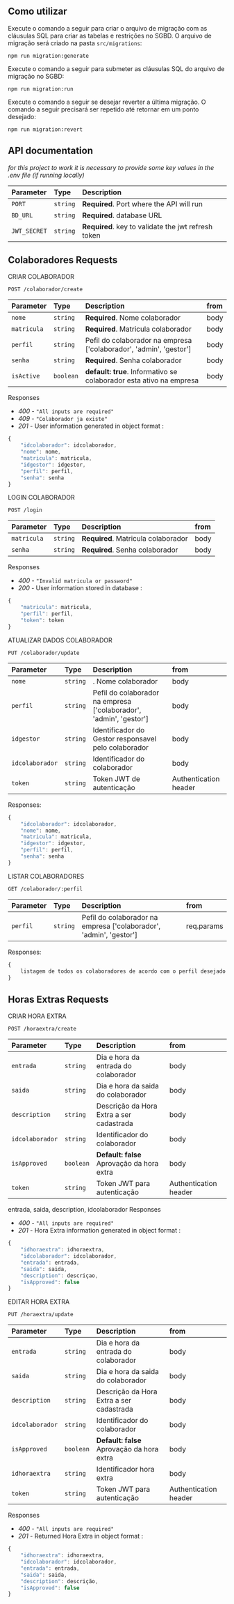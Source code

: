 ## Como utilizar

Execute o comando a seguir para criar o arquivo de migração com as cláusulas SQL para criar as tabelas e restrições no SGBD. O arquivo de migração será criado na pasta `src/migrations`:

```
npm run migration:generate
```

Execute o comando a seguir para submeter as cláusulas SQL do arquivo de migração no SGBD:

```
npm run migration:run
```

Execute o comando a seguir se desejar reverter a última migração. O comando a seguir precisará ser repetido até retornar em um ponto desejado:

```
npm run migration:revert
```

## API documentation

_for this project to work it is necessary to provide some key values in the .env file (if running locally)_

| Parameter                | Type     | Description                                         |
| :----------------------- | :------- | :-------------------------------------------------- |
| `PORT`                   | `string` | **Required**. Port where the API will run           |
| `BD_URL`    | `string` | **Required**. database URL                       |
| `JWT_SECRET`             | `string` | **Required**. key to validate the jwt refresh token |

## Colaboradores Requests

CRIAR COLABORADOR
```http
POST /colaborador/create
```

| Parameter   | Type      | Description                                                      | from |
| :---------- | :-------- | :--------------------------------------------------------------- | :--- |
| `nome`      | `string`  | **Required**. Nome colaborador                                         | body |
| `matricula` | `string`  | **Required**. Matricula colaborador                                    | body |
| `perfil`    | `string`  | Pefil do colaborador na empresa ['colaborador', 'admin', 'gestor'] | body |
| `senha`     | `string`  | **Required**. Senha colaborador                                   | body |
| `isActive`  | `boolean` | **default: true**. Informativo se colaborador esta ativo na empresa  | body |

Responses

- _400_ - `"All inputs are required"`
- _409_ - `"Colaborador ja existe"`
- _201_ - User information generated in object format :

```javascript
{ 
    "idcolaborador": idcolaborador,
    "nome": nome, 
    "matricula": matricula,  
    "idgestor": idgestor, 
    "perfil": perfil, 
    "senha": senha 
}
```

LOGIN COLABORADOR
```http
POST /login
```

| Parameter  | Type     | Description                 | from |
| :--------- | :------- | :-------------------------- | :--- |
| `matricula`    | `string` | **Required**. Matricula colaborador   | body |
| `senha` | `string` | **Required**. Senha colaborador | body |

Responses

- _400_ - `"Invalid matricula or password"`
- _200_ - User information stored in database :

```javascript
{ 
    "matricula": matricula,  
    "perfil": perfil, 
    "token": token 
}
```

ATUALIZAR DADOS COLABORADOR
```http
PUT /colaborador/update
```
| Parameter  | Type      | Description                                                      | from |
| :----------| :-------- | :--------------------------------------------------------------- | :--- |
| `nome`     | `string`  | . Nome colaborador                                         | body |
| `perfil`   | `string`  | Pefil do colaborador na empresa ['colaborador', 'admin', 'gestor'] | body |
| `idgestor` | `string`  | Identificador do Gestor responsavel pelo colaborador           | body |
| `idcolaborador`  | `string` |  Identificador do colaborador  | body |
| `token`    | `string`  |  Token JWT de autenticação  | Authentication header |

Responses: 

```javascript
{ 
    "idcolaborador": idcolaborador,
    "nome": nome, 
    "matricula": matricula,  
    "idgestor": idgestor, 
    "perfil": perfil, 
    "senha": senha 
}
```

LISTAR COLABORADORES
```http
GET /colaborador/:perfil
```
| Parameter | Type     | Description                                                      | from |
| :---------| :--------| :--------------------------------------------------------------- | :--- |
| `perfil`  | `string` | Pefil do colaborador na empresa ['colaborador', 'admin', 'gestor'] | req.params |

Responses: 

```javascript
{ 
    listagem de todos os colaboradores de acordo com o perfil desejado informado na url do request
}
```

## Horas Extras Requests

CRIAR HORA EXTRA
```http
POST /horaextra/create
```

| Parameter   | Type      | Description                                                      | from |
| :---------- | :-------- | :--------------------------------------------------------------- | :--- |
| `entrada`   | `string`  | Dia e hora da entrada do colaborador                             | body |
| `saida` | `string`  | Dia e hora da saida do colaborador                                   | body |
| `description`    | `string`  | Descrição da Hora Extra a ser cadastrada                    | body |
| `idcolaborador`     | `string`  | Identificador do colaborador                             | body |
| `isApproved`     | `boolean`  | **Default: false** Aprovação da hora extra                 | body |
| `token`  | `string` | Token JWT para autenticação                         | Authentication header |

entrada, saida, description, idcolaborador
Responses

- _400_ - `"All inputs are required"`
- _201_ - Hora Extra information generated in object format :

```javascript
{ 
    "idhoraextra": idhoraextra,
    "idcolaborador": idcolaborador,
    "entrada": entrada, 
    "saida": saida,
    "description": descriçao,
    "isApproved": false 
}
```

EDITAR HORA EXTRA
```http
PUT /horaextra/update
```

| Parameter   | Type      | Description                                                      | from |
| :---------- | :-------- | :--------------------------------------------------------------- | :--- |
| `entrada`   | `string`  | Dia e hora da entrada do colaborador                             | body |
| `saida` | `string`  | Dia e hora da saida do colaborador                                   | body |
| `description`    | `string`  | Descrição da Hora Extra a ser cadastrada                    | body |
| `idcolaborador`     | `string`  | Identificador do colaborador                             | body |
| `isApproved`     | `boolean`  | **Default: false** Aprovação da hora extra                 | body |
| `idhoraextra`     | `string`  | Identificador hora extra                                   | body |
| `token`  | `string` | Token JWT para autenticação                         | Authentication header |

Responses

- _400_ - `"All inputs are required"`
- _201_ - Returned Hora Extra in object format :

```javascript
{ 
    "idhoraextra": idhoraextra,
    "idcolaborador": idcolaborador,
    "entrada": entrada, 
    "saida": saida,
    "description": descrição,
    "isApproved": false 
}